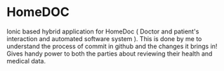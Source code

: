 # HomeDOC
Ionic based hybrid application for HomeDoc ( Doctor and patient's interaction and automated software system ).
This is done by me to understand the process of commit in github and the changes it brings in!
Gives handy power to both the parties about reviewing their health and medical data.

